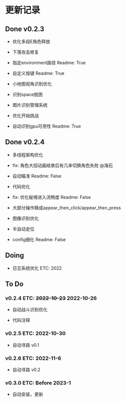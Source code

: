 # 更新记录

## Done v0.2.3

- 优化多段E角色释放

- 下落攻击修复

- 指定environment路径 Readme: True

- 自定义按键 Readme: True

- 小地图视角识别优化

- 识别space脱困

- 图片识别管理系统

- 优化开始挑战

- 自动识别gpu可用性 Readme: True

## Done v0.2.4

- 多线程架构优化

- fix: 角色大招动画结束后有几率切换角色失败   @海石

- 自动瞄准 Readme: False

- 代码优化

- fix: 优化秘境进入流畅度 Readme: False

- 大部分操作换成appear_then_click/appear_then_press

- 图像识别优化

- 半自动走位

- config细化 Readme: False

## Doing

- 日志系统优化 ETC: 2022

## To Do

### v0.2.4 ETC: ~~2022-10-23~~ 2022-10-26

- 自动战斗识别优化

- 代码注释

### v0.2.5 ETC: 2022-10-30

- 自动寻路 v0.1

### v0.2.6 ETC: 2022-11-6

- 自动寻路 v0.2

### v0.3.0 ETC: Before 2023-1

- 自动安装，更新
